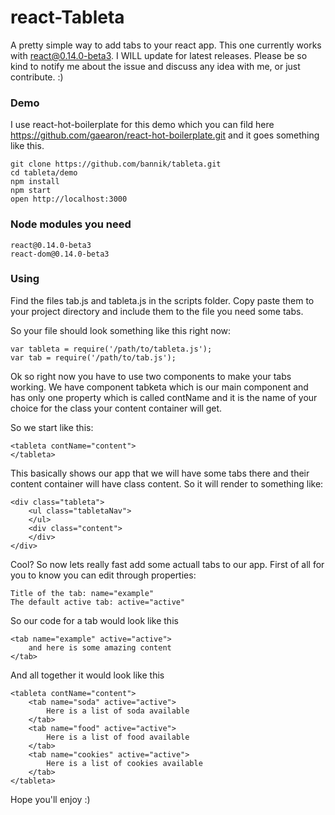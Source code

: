 react-Tableta
=====================

A pretty simple way to add tabs to your react app. This one currently works with react@0.14.0-beta3. I WILL update for latest releases. Please be so kind to notify me about the issue and discuss any idea with me, or just contribute. :)

### Demo

I use react-hot-boilerplate for this demo which you can fild here https://github.com/gaearon/react-hot-boilerplate.git and it goes something like this.

```
git clone https://github.com/bannik/tableta.git
cd tableta/demo
npm install
npm start
open http://localhost:3000
```
### Node modules you need

```
react@0.14.0-beta3
react-dom@0.14.0-beta3
```


### Using

Find the files tab.js and tableta.js in the scripts folder. Copy paste them to your project directory and include them to the file you need some tabs.

So your file should look something like this right now:

```
var tableta = require('/path/to/tableta.js');
var tab = require('/path/to/tab.js');
```

Ok so right now you have to use two components to make your tabs working. We have component tabketa which is our main component and has only one property which is called contName and it is the name of your choice for the class your content container will get.

So we start like this:

```
<tableta contName="content">
</tableta>
```

This basically shows our app that we will have some tabs there and their content container will have class content. So it will render to something like:

```
<div class="tableta">
	<ul class="tabletaNav">
	</ul>
	<div class="content">
	</div>
</div>
```
Cool? So now lets really fast add some actuall tabs to our app. First of all for you to know you can edit through properties:

```
Title of the tab: name="example"
The default active tab: active="active"
```

So our code for a tab would look like this

```
<tab name="example" active="active">
	and here is some amazing content
</tab>
```

And all together it would look like this

```
<tableta contName="content">
	<tab name="soda" active="active">
		Here is a list of soda available
	</tab>
	<tab name="food" active="active">
		Here is a list of food available
	</tab>
	<tab name="cookies" active="active">
		Here is a list of cookies available
	</tab>
</tableta>
```

Hope you'll enjoy :)
